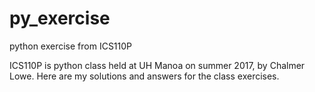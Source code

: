 # py_exercise
python exercise from ICS110P

ICS110P is python class held at UH Manoa on summer 2017, by Chalmer Lowe. 
Here are my solutions and answers for the class exercises. 
